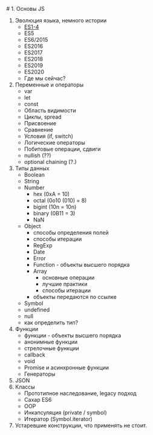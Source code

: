 # 1. Основы JS

1. Эволюция языка, немного истории
    - [ES1-4](https://github.com/llevkin/katacoda-scenarios/blob/master/1_JS_Basics/src/1.%20%D0%AD%D0%B2%D0%BE%D0%BB%D1%8E%D1%86%D0%B8%D1%8F%20%D1%8F%D0%B7%D1%8B%D0%BA%D0%B0%2C%20%D0%BD%D0%B5%D0%BC%D0%BD%D0%BE%D0%B3%D0%BE%20%D0%B8%D1%81%D1%82%D0%BE%D1%80%D0%B8%D0%B8/ES1-4.md)
    - ES5
    - ES6/2015
    - ES2016
    - ES2017
    - ES2018
    - ES2019
    - ES2020
    - Где мы сейчас?
2. Переменные и операторы
    - var
    - let
    - const
    - Область видимости
    - Циклы, spread
    - Присвоение
    - Сравнение
    - Условия (if, switch)
    - Логические операторы
    - Побитовые операции, сдвиги
    - nullish (??)
    - optional chaining (?.)
3. Типы данных
    - Boolean
    - String
    - Number
        - hex (0xA = 10)
        - octal (0o10 (010) = 8)
        - bigint (10n = 10n)
        - binary (0B11 = 3)
        - NaN
    - Object
        - способы определения полей
        - способы итерации
        - RegExp
        - Date
        - Error
        - Function - объекты высшего порядка
        - Array
            - основные операции
            - лучшие практики
            - способы итерации
        - объекты передаются по ссылке
    - Symbol
    - undefined
    - null
    - как определить тип?
4. Функции
    - функции - объекты высшего порядка
    - анонимные функции
    - стрелочные функции
    - callback
    - void
    - Promise и асинхронные функции
    - Генераторы
5. JSON
6. Классы
    - Прототипное наследование, legacy подход
    - Сахар ES6
    - OOP
    - Инкапсуляция (private / symbol)
    - Итератор (Symbol.iterator)
7. Устаревшие конструкции, что применять не стоит.
